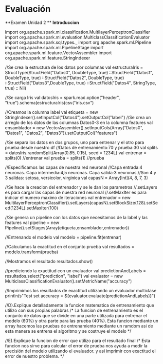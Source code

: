 # Evaluación 
**Examen Unidad 2 **
**Introduccion**


import org.apache.spark.ml.classification.MultilayerPerceptronClassifier 
import org.apache.spark.ml.evaluation.MulticlassClassificationEvaluator 
import org.apache.spark.sql.types._ 
import org.apache.spark.ml.Pipeline 
import org.apache.spark.ml.PipelineStage
import org.apache.spark.ml.feature.VectorAssembler
import org.apache.spark.ml.feature.StringIndexer

//Se crea la estructura de los datos por columnas
val estructuraIris = StructType(StructField("Datos0", DoubleType, true) ::StructField("Datos1", DoubleType, true) ::StructField("Datos2", DoubleType, true) ::StructField("Datos3",DoubleType, true) ::StructField("Datos4", StringType, true) :: Nil)

//Se carga Iris
val datosIris = spark.read.option("header", "true").schema(estructuraIris)csv("iris.csv")

//Creamos la columna label
val etiqueta = new StringIndexer().setInputCol("Datos4").setOutputCol("label")
//Se crea un arreglo de los datos de las columnas Datos0-3 en la columna features
val ensamblador = new VectorAssembler().setInputCols(Array("Datos0", "Datos1", "Datos2", "Datos3")).setOutputCol("features")

//Se separa los datos en dos grupos, uno para entrenar y el otro para prueba desde nuestro df
//Datos de entrenamiento:70 y prueba:30
val splits = datosIris.randomSplit(Array(0.85, 0.15), seed = 1234L)
val entrenar = splits(0) //entrenar
val prueba = splits(1)  //prueba

//Especificamos las capas de nuestra red neuronal
//Capa entrada:4 neuronas. Capa intermedia:4,5 neuronas. Capa salida:3 neuronas
//Son 4 y 3 salidas: setosa, versicolor, virginica
val capasN = Array[Int](4, 8, 7, 3)

//Se hace la creacion del entrenador y se le dan los parametros
//.setLayers es para cargar las capas de nuestra red neuronal
//.setMaxIter es para indicar el numero maximo de iteraciones
val entrenador = new MultilayerPerceptronClassifier().setLayers(capasN).setBlockSize(128).setSeed(1234L).setMaxIter(100)

//Se genera un pipeline con los datos que necesitamos de la label y las features 
val pipeline = new Pipeline().setStages(Array(etiqueta,ensamblador,entrenador))

//Entrenando el modelo 
val modelo = pipeline.fit(entrenar)

//Calculamos la exactitud en el conjunto prueba
val resultados = modelo.transform(prueba)

//Mostramos el resultado
resultados.show()

//prediciendo la exactitud con un evaluador
val predictionAndLabels = resultados.select("prediction", "label")
val evaluator = new MulticlassClassificationEvaluator().setMetricName("accuracy")

//Imprimimos los resultados de exactitud utilizando un evaluador multiclase
println(s"Test set accuracy = ${evaluator.evaluate(predictionAndLabels)}")



//D).Explique detalladamente la funcion matematica de entrenamiento que utilizo con sus propias palabras
/*
La funcion de entrenamiento es el conjunto de datos  que se divide en una parte utilizada para entrenar el modelo (60%)
y otra parte para las prueba (40%).
Esta funcion mediante un array hacemos las pruebas de entrenamiento mediante un ramdom
asi de esta manera se entrena el algoritmo y se costruye el modelo
*/

//E).Explique la funcion de error que utilizo para el resultado final
/*
 Esta funcion nos sirve para calcular el error de prueba nos ayuda a medir la precisión del modelo utilizando el evaluador.
 y asi imprimir con exactitud el error de nuestro problema.
*/

